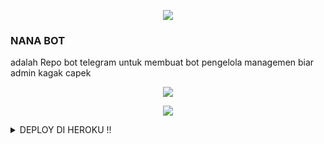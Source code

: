 
<p align="center">
  <img src="https://telegra.ph/file/2284e5d64575d9c83bd2b.jpg">
</p>

### NANA BOT
adalah Repo bot telegram untuk membuat bot pengelola managemen biar admin kagak capek

<p align="center">
  <a href="https://t.me/tehmanisangett"><img src="https://img.shields.io/badge/OWNER-blue?style=for-the-badge&logo=telegram"/></a>
</p>

<p align="center">
  <a href="https://t.me/nanamanagerbot"><img src="https://img.shields.io/badge/NANA BOT-yellow?style=for-the-badge&logo=telegram"/></a>
</p>

<details>
  <summary>DEPLOY DI HEROKU !! </summary>

```
Fill in all the details, Deploy!
Now go to https://dashboard.heroku.com/apps/(app-name)/resources ( Replace (app-name) with your app name )
REMEMBER: Turn on worker dyno (Don't worry It's free :D) & Webhook
Now send the bot /start, If it doesn't respond go to https://dashboard.heroku.com/apps/(app-name)/settings and remove webhook and port.
```

  [![Deploy](https://www.herokucdn.com/deploy/button.svg)](https://heroku.com/deploy?template=https://github.com/kenkannih/ElsaBot)

